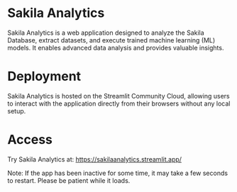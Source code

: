 # Sakila Analytics
Sakila Analytics is a web application designed to analyze the Sakila Database, extract datasets, and execute trained machine learning (ML) models. It enables advanced data analysis and provides valuable insights.

# Deployment
Sakila Analytics is hosted on the Streamlit Community Cloud, allowing users to interact with the application directly from their browsers without any local setup.

# Access
Try Sakila Analytics at: https://sakilaanalytics.streamlit.app/

Note: If the app has been inactive for some time, it may take a few seconds to restart. Please be patient while it loads.